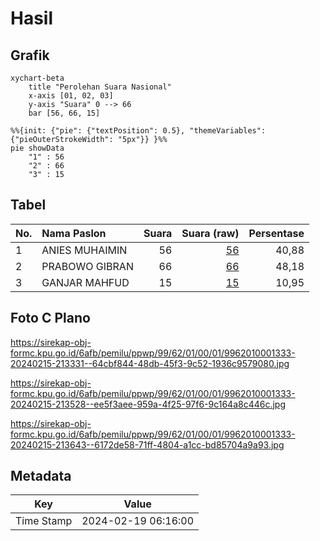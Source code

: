 # Hasil

## Grafik

```mermaid
xychart-beta
    title "Perolehan Suara Nasional"
    x-axis [01, 02, 03]
    y-axis "Suara" 0 --> 66
    bar [56, 66, 15]
```

```mermaid
%%{init: {"pie": {"textPosition": 0.5}, "themeVariables": {"pieOuterStrokeWidth": "5px"}} }%%
pie showData
    "1" : 56
    "2" : 66
    "3" : 15
```

## Tabel

| No. | Nama Paslon    | Suara | Suara (raw) | Persentase |
|:--- |:-------------- | -----:| -----------:| ----------:|
| 1   | ANIES MUHAIMIN | 56    | [56][p-1]   | 40,88      |
| 2   | PRABOWO GIBRAN | 66    | [66][p-2]   | 48,18      |
| 3   | GANJAR MAHFUD  | 15    | [15][p-3]   | 10,95      |


[p-1]: https://github.com/gigit-pemilu/pemilu-2024/blob/main/pilpres/hitung-suara/sub/99-luar-negeri/sub/62-kuala-lumpur-malaysia/sub/01-kuala-lumpur-malaysia/sub/0001-kuala-lumpur-malaysia/sub/333-tps-020/sub/paslon-1.txt
[p-2]: https://github.com/gigit-pemilu/pemilu-2024/blob/main/pilpres/hitung-suara/sub/99-luar-negeri/sub/62-kuala-lumpur-malaysia/sub/01-kuala-lumpur-malaysia/sub/0001-kuala-lumpur-malaysia/sub/333-tps-020/sub/paslon-2.txt
[p-3]: https://github.com/gigit-pemilu/pemilu-2024/blob/main/pilpres/hitung-suara/sub/99-luar-negeri/sub/62-kuala-lumpur-malaysia/sub/01-kuala-lumpur-malaysia/sub/0001-kuala-lumpur-malaysia/sub/333-tps-020/sub/paslon-3.txt

## Foto C Plano

https://sirekap-obj-formc.kpu.go.id/6afb/pemilu/ppwp/99/62/01/00/01/9962010001333-20240215-213331--64cbf844-48db-45f3-9c52-1936c9579080.jpg

https://sirekap-obj-formc.kpu.go.id/6afb/pemilu/ppwp/99/62/01/00/01/9962010001333-20240215-213528--ee5f3aee-959a-4f25-97f6-9c164a8c446c.jpg

https://sirekap-obj-formc.kpu.go.id/6afb/pemilu/ppwp/99/62/01/00/01/9962010001333-20240215-213643--6172de58-71ff-4804-a1cc-bd85704a9a93.jpg


## Metadata

| Key        | Value               |
| ---------- | ------------------- |
| Time Stamp | 2024-02-19 06:16:00 |




